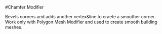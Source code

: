 #Chamfer Modifier

Bevels corners and adds another vertex&line to craete a smoother corner. Work only with Polygon Mesh Modifier and used to create smooth building meshes.